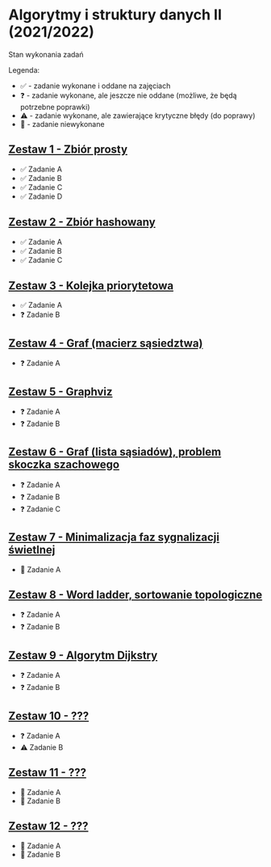 # Algorytmy i struktury danych II (2021/2022)

Stan wykonania zadań

Legenda:

- :white_check_mark: - zadanie wykonane i oddane na zajęciach
- :question: - zadanie wykonane, ale jeszcze nie oddane (możliwe, że będą potrzebne poprawki)
- :warning: - zadanie wykonane, ale zawierające krytyczne błędy (do poprawy)
- :black_square_button: - zadanie niewykonane

## [Zestaw 1 - Zbiór prosty](Zestaw%2001)

- :white_check_mark: Zadanie A
- :white_check_mark: Zadanie B
- :white_check_mark: Zadanie C
- :white_check_mark: Zadanie D

## [Zestaw 2 - Zbiór hashowany](Zestaw%2002)

- :white_check_mark: Zadanie A
- :white_check_mark: Zadanie B
- :white_check_mark: Zadanie C

## [Zestaw 3 - Kolejka priorytetowa](Zestaw%2003)

- :white_check_mark: Zadanie A
- :question: Zadanie B

## [Zestaw 4 - Graf (macierz sąsiedztwa)](Zestaw%2004)

- :question: Zadanie A

## [Zestaw 5 - Graphviz](Zestaw%2005)

- :question: Zadanie A
- :question: Zadanie B

## [Zestaw 6 - Graf (lista sąsiadów), problem skoczka szachowego](Zestaw%2006)

- :question: Zadanie A
- :question: Zadanie B
- :question: Zadanie C

## [Zestaw 7 - Minimalizacja faz sygnalizacji świetlnej](Zestaw%2007)

- :black_square_button: Zadanie A

## [Zestaw 8 - Word ladder, sortowanie topologiczne](Zestaw%2008)

- :question: Zadanie A
- :question: Zadanie B

## [Zestaw 9 - Algorytm Dijkstry](Zestaw%2009)

- :question: Zadanie A
- :question: Zadanie B

## [Zestaw 10 - ???](Zestaw%2010)

- :question: Zadanie A
- :warning: Zadanie B

## [Zestaw 11 - ???](Zestaw%2011)

- :black_square_button: Zadanie A
- :black_square_button: Zadanie B

## [Zestaw 12 - ???](Zestaw%2012)

- :black_square_button: Zadanie A
- :black_square_button: Zadanie B
